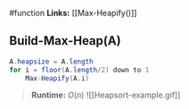 #function 
**Links:** [[Max-Heapify()]]
## Build-Max-Heap(A)
```java
A.heapsize = A.length
for i = floor(A.length/2) down to 1
	Max-Heapify(A.i)
```
>**Runtime:** $O(n)$
![[Heapsort-example.gif]]